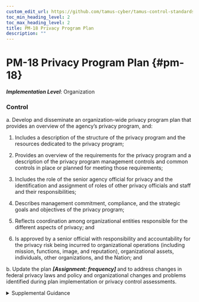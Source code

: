 ```yaml
---
custom_edit_url: https://github.com/tamus-cyber/tamus-control-standards/tree/main/content/tamus.edu/TAMUS_profile.yaml
toc_min_heading_level: 2
toc_max_heading_level: 2
title: PM-18 Privacy Program Plan
description: ""
---
```


# PM-18 Privacy Program Plan {#pm-18}

_**Implementation Level**_: Organization

### Control



a. Develop and disseminate an organization-wide privacy program plan that provides an overview of the agency’s privacy program, and:

1. Includes a description of the structure of the privacy program and the resources dedicated to the privacy program;

2. Provides an overview of the requirements for the privacy program and a description of the privacy program management controls and common controls in place or planned for meeting those requirements;

3. Includes the role of the senior agency official for privacy and the identification and assignment of roles of other privacy officials and staff and their responsibilities;

4. Describes management commitment, compliance, and the strategic goals and objectives of the privacy program;

5. Reflects coordination among organizational entities responsible for the different aspects of privacy; and

6. Is approved by a senior official with responsibility and accountability for the privacy risk being incurred to organizational operations (including mission, functions, image, and reputation), organizational assets, individuals, other organizations, and the Nation; and

b. Update the plan <strong title="pm-18_odp"> <em>[Assignment: frequency]</em> </strong> and to address changes in federal privacy laws and policy and organizational changes and problems identified during plan implementation or privacy control assessments.


<details><summary>Supplemental Guidance</summary>A privacy program plan is a formal document that provides an overview of an organization’s privacy program, including a description of the structure of the privacy program, the resources dedicated to the privacy program, the role of the senior agency official for privacy and other privacy officials and staff, the strategic goals and objectives of the privacy program, and the program management controls and common controls in place or planned for meeting applicable privacy requirements and managing privacy risks. Privacy program plans can be represented in single documents or compilations of documents.<br/><br/>The senior agency official for privacy is responsible for designating which privacy controls the organization will treat as program management, common, system-specific, and hybrid controls. Privacy program plans provide sufficient information about the privacy program management and common controls (including the specification of parameters and assignment and selection operations explicitly or by reference) to enable control implementations that are unambiguously compliant with the intent of the plans and a determination of the risk incurred if the plans are implemented as intended.<br/><br/>Program management controls are generally implemented at the organization level and are essential for managing the organization’s privacy program. Program management controls are distinct from common, system-specific, and hybrid controls because program management controls are independent of any particular information system. Together, the privacy plans for individual systems and the organization-wide privacy program plan provide complete coverage for the privacy controls employed within the organization.<br/><br/>Common controls are documented in an appendix to the organization’s privacy program plan unless the controls are included in a separate privacy plan for a system. The organization-wide privacy program plan indicates which separate privacy plans contain descriptions of privacy controls.</details>
